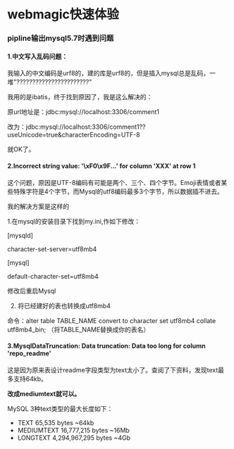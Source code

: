 # webmagic快速体验





### pipline输出mysql5.7时遇到问题



#### 1.中文写入乱码问题：

我输入的中文编码是urf8的，建的库是urf8的，但是插入mysql总是乱码，一堆"???????????????????????"

我用的是ibatis，终于找到原因了，我是这么解决的：

原url地址是：jdbc:mysql://localhost:3306/comment1

改为：jdbc:mysql://localhost:3306/comment1??useUnicode=true&amp;characterEncoding=UTF-8

就OK了。



#### 2.Incorrect string value: '\xF0\x9F...' for column 'XXX' at row 1

这个问题，原因是UTF-8编码有可能是两个、三个、四个字节。Emoji表情或者某些特殊字符是4个字节，而Mysql的utf8编码最多3个字节，所以数据插不进去。

我的解决方案是这样的

1.在mysql的安装目录下找到my.ini,作如下修改：

[mysqld]

character-set-server=utf8mb4

[mysql]

default-character-set=utf8mb4

修改后重启Mysql

2. 将已经建好的表也转换成utf8mb4

命令：alter table TABLE_NAME convert to character set utf8mb4 collate utf8mb4_bin; （将TABLE_NAME替换成你的表名）



#### 3.MysqlDataTruncation: Data truncation: Data too long for column 'repo_readme'

这是因为原来表设计readme字段类型为text太小了。查阅了下资料，发现text最多支持64kb。

**改成mediumtext就可以。**

MySQL 3种text类型的最大长度如下：

- TEXT 65,535 bytes ~64kb
- MEDIUMTEXT 16,777,215 bytes ~16Mb
- LONGTEXT 4,294,967,295 bytes ~4Gb